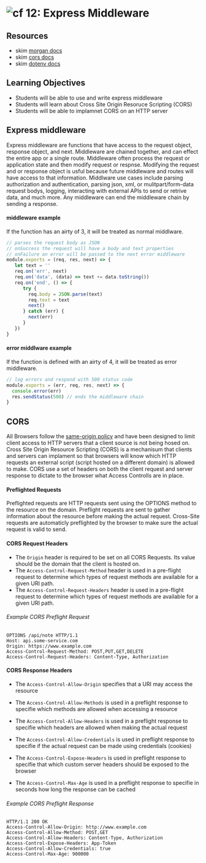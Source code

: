 ![cf](http://i.imgur.com/7v5ASc8.png) 12: Express Middleware
===

## Resources
* skim [morgan docs](https://github.com/expressjs/morgan)
* skim [cors docs](https://github.com/expressjs/cors)
* skim [dotenv docs](https://github.com/motdotla/dotenv)

## Learning Objectives
* Students will be able to use and write express middleware
* Students will learn about Cross Site Origin Resoruce Scripting (CORS)
* Students will be able to implamnet CORS on an HTTP server

## Express middleware 
Express middleware are functions that have access to the request object, response object, and next. Middleware are chained together, and can effect the entire app or a single route. Middleware often process the request or application state and then modify request or respnse. Modifying the request and or response object is usful because future middleware and routes will have access to that information. Middlware use cases include parsing authorization and authentication, parsing json, xml, or mulitpart/form-data request bodys, logging, interacting with external APIs to send or retrive data, and much more. Any middleware can end the middleware chain by sending a response. 

#### middleware example 
If the function has an airty of 3, it will be treated as normal middlware.  
``` javascript
// parses the request body as JSON 
// onSuccess the request will have a body and text properties
// onFailure an error will be passed to the next error middleware
module.exports = (req, res, next) => {
   let text = ''
   req.on('err', next)
   req.on('data', (data) => text += data.toString())
   req.on('end', () => {
      try {
        req.body = JSON.parse(text)
        req.text = text
        next()
      } catch (err) {
        next(err)
      }
   })
}
```

#### error middlware example 
If the function is defined with an airty of 4, it will be treated as error middleware.  
``` javascript
// log errors and respond with 500 status code
module.exports = (err, req, res, next) => {
  console.error(err)
  res.sendStatus(500) // ends the middleware chain
}
```

## CORS
All Browsers follow the [same-origin policy](https://en.wikipedia.org/wiki/Same-origin_policy) and have been designed to limit client access to HTTP servers that a client source is not being hosed on. Cross Site Origin Resource Scripting (CORS) is a mechanisum that clients and servers can implament so that browsers will know which HTTP requests an external script (script hosted on a different domain) is allowed to make. CORS use a set of headers on both the client request and server response to dictate to the browser what Access Controlls are in place. 

#### Preflighted Requests
Preflighted requests are HTTP requests sent using the OPTIONS method to the resource on the domain. Preflight requests are sent to gather information about the resource before making the actual request. Cross-Site requests are automaticly preflighted by the browser to make sure the actual request is valid to send.

#### CORS Request Headers
* The `Origin` header is required to be set on all CORS Requests. Its value should be the domain that the client is hosted on. 
* The `Access-Control-Request-Method` header is used in a pre-flight request to determine which types of request methods are available for a given URI path. 
* The `Access-Control-Request-Headers` header is used in a pre-flight request to determine which types of request methods are available for a given URI path. 

###### Example CORS Preflight Request
```
OPTIONS /api/note HTTP/1.1
Host: api.some-service.com
Origin: https://www.example.com
Access-Control-Request-Method: POST,PUT,GET,DELETE
Access-Control-Request-Headers: Content-Type, Authorization
```

#### CORS Response Headers
* The `Access-Control-Allow-Origin` specifies that a URI may access the resource
* The `Access-Control-Allow-Methods` is used in a preflight response to specifie which methods are allowed when accessing a resource
* The `Access-Control-Allow-Headers` is used in a preflight response to specifie which headers are allowed when making the actual request

* The `Access-Control-Allow-Credentials` is used in preflight response to specifie if the actual request can be made using credentials (cookies)
* The `Access-Control-Expose-Headers` is used in preflight response to specifie that which custom server headers should be exposed to the browser
* The `Access-Control-Max-Age` is used in a preflight response to specifie in seconds how long the response can be cached

###### Example CORS Preflight Response
```
HTTP/1.1 200 OK
Access-Control-Allow-Origin: http://www.example.com
Access-Control-Allow-Method: POST,GET
Access-Control-Allow-Headers: Content-Type, Authorization
Access-Control-Expose-Headers: App-Token
Access-Control-Allow-Credentials: true
Access-Control-Max-Age: 900000
```

 
